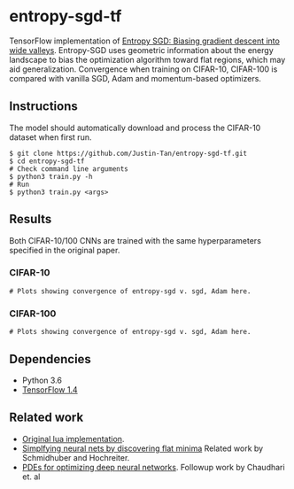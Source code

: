 # entropy-sgd-tf
TensorFlow implementation of [Entropy SGD: Biasing gradient descent into wide valleys](https://arxiv.org/pdf/1611.01838.pdf). Entropy-SGD uses geometric information about the energy landscape to bias the optimization algorithm toward flat regions, which may aid generalization. Convergence when training on CIFAR-10, CIFAR-100 is compared with vanilla SGD, Adam and momentum-based optimizers.

## Instructions
The model should automatically download and process the CIFAR-10 dataset when first run.
```
$ git clone https://github.com/Justin-Tan/entropy-sgd-tf.git
$ cd entropy-sgd-tf
# Check command line arguments
$ python3 train.py -h
# Run
$ python3 train.py <args> 
```
## Results
Both CIFAR-10/100 CNNs are trained with the same hyperparameters specified in the original paper. 

### CIFAR-10
```
# Plots showing convergence of entropy-sgd v. sgd, Adam here.
```
### CIFAR-100
```
# Plots showing convergence of entropy-sgd v. sgd, Adam here.
```

## Dependencies
* Python 3.6
* [TensorFlow 1.4](https://www.tensorflow.org/)

## Related work
* [Original lua implementation](https://github.com/ucla-vision/entropy-sgd).
* [Simplfying neural nets by discovering flat minima](https://papers.nips.cc/paper/899-simplifying-neural-nets-by-discovering-flat-minima.pdf) Related work by Schmidhuber and Hochreiter.
* [PDEs for optimizing deep neural networks](https://arxiv.org/pdf/1704.04932.pdf). Followup work by Chaudhari et. al

